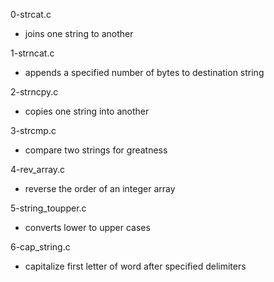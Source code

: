 0-strcat.c
* joins one string to another

1-strncat.c
* appends a specified number of bytes to destination string

2-strncpy.c
* copies one string into another

3-strcmp.c
* compare two strings for greatness

4-rev_array.c
* reverse the order of an integer array

5-string_toupper.c
* converts lower to upper cases

6-cap_string.c
* capitalize first letter of word after specified delimiters


